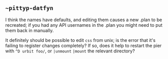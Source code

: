 ## `~pittyp-datfyn`
I think the names have defaults, and editing them causes a new .plan to be recreated; if you had any API usernames in the .plan you might need to put them back in manually.

It definitely should be possible to edit `css` from unix; is the error that it's failing to register changes completely? If so, does it help to restart the pier with `^D urbit foo/`, or `|unmount` `|mount` the relevant directory?